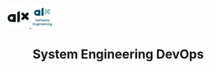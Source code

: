 <a href="https://www.alxafrica.com/">
<img src="img/alx-logo.png" width="10%" height="10%" title="ALX Logo" alt="ALX Logo" >
</a>
<a href="https://www.alxafrica.com/">
<img src="img/alx-logo2.png" width="10%" height="10%" title="ALX Logo" alt="ALX Logo" >
</a>

</br>
<h1 align="center">System Engineering DevOps</>
